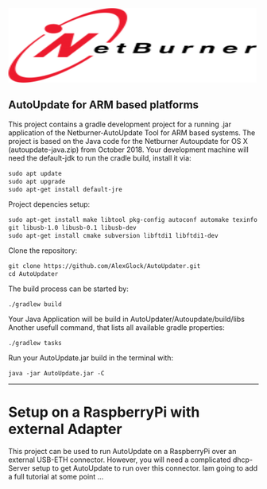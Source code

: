 <img src="netburner.png" alt="404" width="500" height="150">

## AutoUpdate for ARM based platforms ##


This project contains a gradle development project for a running .jar application of the Netburner-AutoUpdate Tool for ARM based systems.
The project is based on the Java code for the Netburner Autoupdate for OS X (autoupdate-java.zip) from October 2018.
Your development machine will need the default-jdk to run the cradle build, install it via:

    sudo apt update
    sudo apt upgrade
    sudo apt-get install default-jre

Project depencies setup:

    sudo apt-get install make libtool pkg-config autoconf automake texinfo git libusb-1.0 libusb-0.1 libusb-dev
    sudo apt-get install cmake subversion libftdi1 libftdi1-dev
    
Clone the repository:

    git clone https://github.com/AlexGlock/AutoUpdater.git
    cd AutoUpdater

The build process can be started by:

    ./gradlew build

Your Java Application will be build in AutoUpdater/Autoupdate/build/libs
Another usefull command, that lists all available gradle properties:

    ./gradlew tasks

Run your AutoUpdate.jar build in the terminal with:

    java -jar AutoUpdate.jar -C

----

# Setup on a RaspberryPi with external Adapter

This project can be used to run AutoUpdate on a RaspberryPi over an external USB-ETH connector.
However, you will need a complicated dhcp-Server setup to get AutoUpdate to run over this connector.
Iam going to add a full tutorial at some point ...







